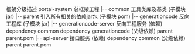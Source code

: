 框架分级描述
portal-system             总框架工程
	|--  	common						工具类库及基类
			(子模块 jar)
	|--     parent						引入所有相关的依赖jar包
			(子模块 pom)
	|--  	generationcode				反向工程库
			(子模块 jar)
	|--  	generationcode-server		反向工程服务
			(依赖)
			dependency  common
			dependency  generationcode
			(父级依赖)
			parent      parent.pom
	|--  	api-server					接口服务
			(依赖)
			dependency  common
			(父级依赖)
			parent      parent.pom